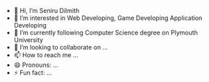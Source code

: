 - 👋 Hi, I’m Seniru Dilmith
- 👀 I’m interested in Web Developing, Game Developing Application Developing
- 🌱 I’m currently following Computer Science degree on Plymouth University
- 💞️ I’m looking to collaborate on ...
- 📫 How to reach me ...
- 😄 Pronouns: ...
- ⚡ Fun fact: ...

<!---
SeniruDilmith2004/SeniruDilmith2004 is a ✨ special ✨ repository because its `README.md` (this file) appears on your GitHub profile.
You can click the Preview link to take a look at your changes.
--->
